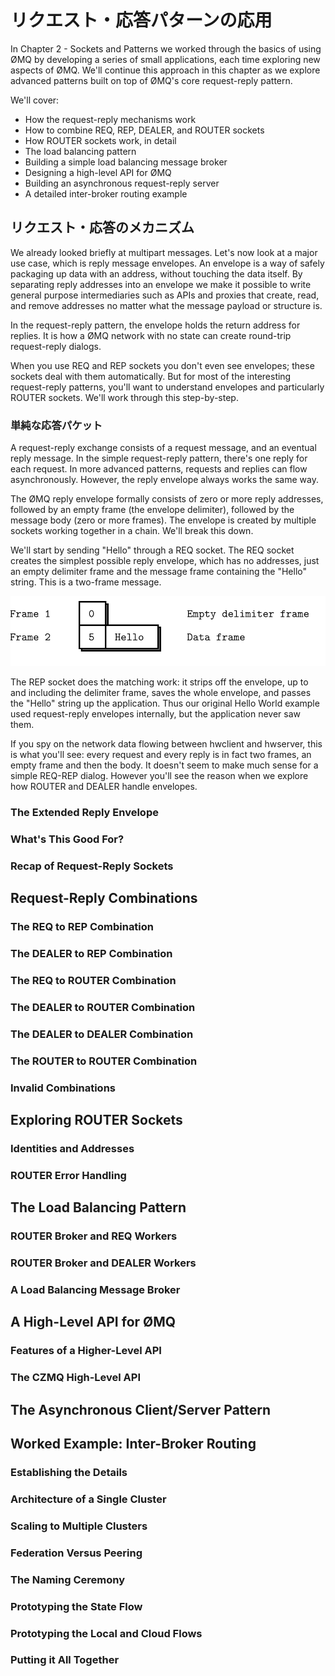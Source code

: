 # リクエスト・応答パターンの応用
In Chapter 2 - Sockets and Patterns we worked through the basics of using ØMQ by developing a series of small applications, each time exploring new aspects of ØMQ. We'll continue this approach in this chapter as we explore advanced patterns built on top of ØMQ's core request-reply pattern.

We'll cover:

 * How the request-reply mechanisms work
 * How to combine REQ, REP, DEALER, and ROUTER sockets
 * How ROUTER sockets work, in detail
 * The load balancing pattern
 * Building a simple load balancing message broker
 * Designing a high-level API for ØMQ
 * Building an asynchronous request-reply server
 * A detailed inter-broker routing example

## リクエスト・応答のメカニズム
We already looked briefly at multipart messages. Let's now look at a major use case, which is reply message envelopes. An envelope is a way of safely packaging up data with an address, without touching the data itself. By separating reply addresses into an envelope we make it possible to write general purpose intermediaries such as APIs and proxies that create, read, and remove addresses no matter what the message payload or structure is.

In the request-reply pattern, the envelope holds the return address for replies. It is how a ØMQ network with no state can create round-trip request-reply dialogs.

When you use REQ and REP sockets you don't even see envelopes; these sockets deal with them automatically. But for most of the interesting request-reply patterns, you'll want to understand envelopes and particularly ROUTER sockets. We'll work through this step-by-step.

### 単純な応答パケット
A request-reply exchange consists of a request message, and an eventual reply message. In the simple request-reply pattern, there's one reply for each request. In more advanced patterns, requests and replies can flow asynchronously. However, the reply envelope always works the same way.

The ØMQ reply envelope formally consists of zero or more reply addresses, followed by an empty frame (the envelope delimiter), followed by the message body (zero or more frames). The envelope is created by multiple sockets working together in a chain. We'll break this down.

We'll start by sending "Hello" through a REQ socket. The REQ socket creates the simplest possible reply envelope, which has no addresses, just an empty delimiter frame and the message frame containing the "Hello" string. This is a two-frame message.

![Request with Minimal Envelope](images/fig26.svg)

The REP socket does the matching work: it strips off the envelope, up to and including the delimiter frame, saves the whole envelope, and passes the "Hello" string up the application. Thus our original Hello World example used request-reply envelopes internally, but the application never saw them.

If you spy on the network data flowing between hwclient and hwserver, this is what you'll see: every request and every reply is in fact two frames, an empty frame and then the body. It doesn't seem to make much sense for a simple REQ-REP dialog. However you'll see the reason when we explore how ROUTER and DEALER handle envelopes.

### The Extended Reply Envelope
### What's This Good For?
### Recap of Request-Reply Sockets

## Request-Reply Combinations
### The REQ to REP Combination
### The DEALER to REP Combination
### The REQ to ROUTER Combination
### The DEALER to ROUTER Combination
### The DEALER to DEALER Combination
### The ROUTER to ROUTER Combination
### Invalid Combinations

## Exploring ROUTER Sockets
### Identities and Addresses
### ROUTER Error Handling

## The Load Balancing Pattern
### ROUTER Broker and REQ Workers
### ROUTER Broker and DEALER Workers
### A Load Balancing Message Broker

## A High-Level API for ØMQ
### Features of a Higher-Level API
### The CZMQ High-Level API

## The Asynchronous Client/Server Pattern

## Worked Example: Inter-Broker Routing
### Establishing the Details
### Architecture of a Single Cluster
### Scaling to Multiple Clusters
### Federation Versus Peering
### The Naming Ceremony
### Prototyping the State Flow
### Prototyping the Local and Cloud Flows
### Putting it All Together
